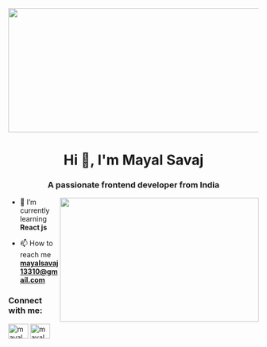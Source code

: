 <img src="https://wallpapercave.com/wp/wp1828925.png" width="1000px" height="250" />
<h1 align="center">Hi 👋, I'm Mayal Savaj</h1>
<h3 align="center">A passionate frontend developer from India</h3>


<img src="https://cdn.dribbble.com/users/720555/screenshots/4029449/desk.gif"  align="right" width="400" height="250" />


- 🌱 I’m currently learning **React js**

- 📫 How to reach me **mayalsavaj13310@gmail.com**
<h3 align="left">Connect with me:</h3>
<p align="left">
<a href="https://linkedin.com/in/mayal savaj" target="blank"><img align="center" src="https://raw.githubusercontent.com/rahuldkjain/github-profile-readme-generator/master/src/images/icons/Social/linked-in-alt.svg" alt="mayal savaj" height="30" width="40" /></a>
<a href="https://instagram.com/mayal_savaj_002" target="blank"><img align="center" src="https://raw.githubusercontent.com/rahuldkjain/github-profile-readme-generator/master/src/images/icons/Social/instagram.svg" alt="mayal_savaj_002" height="30" width="40" /></a>
</p>
